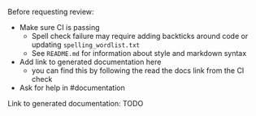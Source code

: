 Before requesting review:
 - Make sure CI is passing
   - Spell check failure may require adding backticks around code or updating `spelling_wordlist.txt`
   - See `README.md` for information about style and markdown syntax
 - Add link to generated documentation here
   - you can find this by following the read the docs link from the CI check
 - Ask for help in #documentation

Link to generated documentation: TODO


